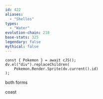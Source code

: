 ```yaml
---
id: 422
aliases:
  - "Shellos"
types:
  - "Water"
evolution-chain: 218
base-stats: 325
legendary: false
mythical: false
---
```

```dataviewjs
const { Pokemon } = await cJS();
dv.el("div").replaceChildren(
	Pokemon.Render.Sprite(dv.current().id)
);
```

both forms

coast
